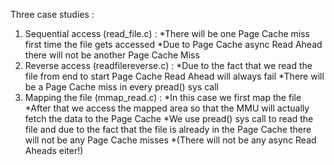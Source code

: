 Three case studies :

1) Sequential access (read_file.c)  : 
  *There will be one Page Cache miss first time the file gets accessed
  *Due to Page Cache async Read Ahead there will not be another Page Cache Miss
2) Reverse access (readfilereverse.c) :
  *Due to the fact that we read the file from end to start Page Cache Read Ahead will always fail
  *There will be a Page Cache miss in every pread() sys call
3) Mapping the file (mmap_read.c) :
  *In this case we first map the file
  *After that we access the mapped area so that the MMU will actually fetch the data to the Page Cache
  *We use pread() sys call to read the file and due to the fact that the file is already in the Page Cache there will not be any Page Cache misses
  *(There will not be any async Read Aheads eiter!)
